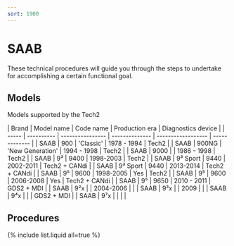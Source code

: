 ```yaml
---
sort: 1900
---
```


# SAAB

These technical procedures will guide you through the steps to undertake for accomplishing a certain functional goal.

## Models

Models supported by the Tech2

| Brand | Model name | Code name        | Production era | Diagnostics device |
| ----- | ---------- | ---------------- | -------------- | ------------------ | ------------- |
| SAAB  | 900        | 'Classic'        | 1978 - 1994    | Tech2              |
| SAAB  | 900NG      | 'New Generation' | 1994 - 1998    | Tech2              |
| SAAB  | 9000       |                  | 1986 - 1998    | Tech2              |
| SAAB  | 9³         | 9400             | 1998-2003      | Tech2              |
| SAAB  | 9³ Sport   | 9440             | 2002-2011      | Tech2 + CANdi      |
| SAAB  | 9³ Sport   | 9440             | 2013-2014      | Tech2 + CANdi      |
| SAAB  | 9⁵         | 9600             | 1998-2005      | Yes                | Tech2         |
| SAAB  | 9⁵         | 9600             | 2006-2008      | Yes                | Tech2 + CANdi |
| SAAB  | 9⁵         | 9650             | 2010 - 2011    | GDS2 + MDI         |
| SAAB  | 9²x        |                  | 2004-2006      |                    |
| SAAB  | 9³x        |                  | 2009           |                    |
| SAAB  | 9⁴x        |                  |                | GDS2 + MDI         |
| SAAB  | 9⁷x        |                  |                |                    |

## Procedures

{% include list.liquid all=true %}
